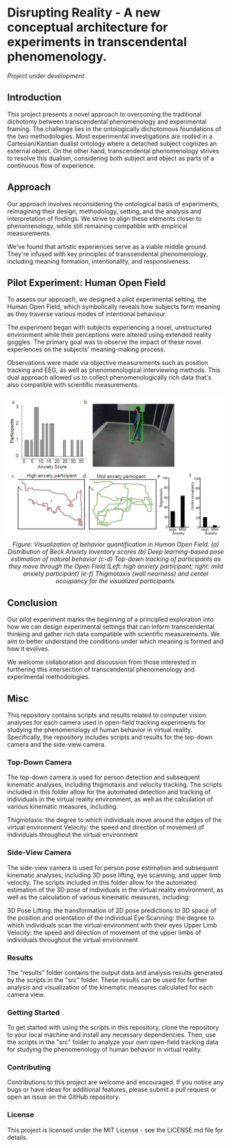 # Disrupting Reality - A new conceptual architecture for experiments in transcendental phenomenology.
*Project under development*

## Introduction

This project presents a novel approach to overcoming the traditional dichotomy between transcendental phenomenology and experimental framing. The challenge lies in the ontologically dichotomous foundations of the two methodologies. Most experimental investigations are rooted in a Cartesian/Kantian dualist ontology where a detached subject cognizes an external object. On the other hand, transcendental phenomenology strives to resolve this dualism, considering both subject and object as parts of a continuous flow of experience.

## Approach

Our approach involves reconsidering the ontological basis of experiments, reimagining their design, methodology, setting, and the analysis and interpretation of findings. We strive to align these elements closer to phenomenology, while still remaining compatible with empirical measurements.

We've found that artistic experiences serve as a viable middle ground. They're infused with key principles of transcendental phenomenology, including meaning formation, intentionality, and responsiveness.

## Pilot Experiment: Human Open Field

To assess our approach, we designed a pilot experimental setting, the Human Open Field, which symbolically reveals how subjects form meaning as they traverse various modes of intentional behaviour.

The experiment began with subjects experiencing a novel, unstructured environment while their perceptions were altered using extended reality goggles. The primary goal was to observe the impact of these novel experiences on the subjects' meaning-making process.

Observations were made via objective measurements such as position tracking and EEG, as well as phenomenological interviewing methods. This dual approach allowed us to collect phenomenologically rich data that's also compatible with scientific measurements.


<p align="center">
  <img src="results/cv4vr.png" alt="Visualization behavior quantification in human open field">
  <br>
  <em>Figure: Visualization of behavior quantification in Human Open Field. (a) Distribution of Beck Anxiety Inventory scores (b) Deep learning-based pose estimation of natural behavior (c-d) Top-down tracking of participants as they move through the Open Field (Left: high anxiety participant; right: mild anxiety participant) (e-f) Thigmotaxis (wall nearness) and center occupancy for the visualized participants.</em>
</p>

<!-- 
![Visualization behavior quantification in human open field](results/cv4vr.png)
(a) Distribution of Beck Anxiety Inventory scores
(b) Deep learning-based pose estimation of natural behavior
(c-d) Top-down tracking of participants as they move through the Open Field (Left: high anxiety participant; right: mild anxiety participant)
(e-f) Thigmotaxis (wall nearness) and center occupancy for the visualized participants. -->

## Conclusion

Our pilot experiment marks the beginning of a principled exploration into how we can design experimental settings that can inform transcendental thinking and gather rich data compatible with scientific measurements. We aim to better understand the conditions under which meaning is formed and how it evolves.

We welcome collaboration and discussion from those interested in furthering this intersection of transcendental phenomenology and experimental methodologies.

## Misc
This repository contains scripts and results related to computer vision analyses for each camera used in open-field tracking experiments for studying the phenomenology of human behavior in virtual reality. Specifically, the repository includes scripts and results for the top-down camera and the side-view camera.

### Top-Down Camera
The top-down camera is used for person detection and subsequent kinematic analyses, including thigmotaxis and velocity tracking. The scripts included in this folder allow for the automated detection and tracking of individuals in the virtual reality environment, as well as the calculation of various kinematic measures, including:

Thigmotaxis: the degree to which individuals move around the edges of the virtual environment
Velocity: the speed and direction of movement of individuals throughout the virtual environment

### Side-View Camera
The side-view camera is used for person pose estimation and subsequent kinematic analyses, including 3D pose lifting, eye scanning, and upper limb velocity. The scripts included in this folder allow for the automated estimation of the 3D pose of individuals in the virtual reality environment, as well as the calculation of various kinematic measures, including:

3D Pose Lifting: the transformation of 2D pose predictions to 3D space of the position and orientation of the individual
Eye Scanning: the degree to which individuals scan the virtual environment with their eyes
Upper Limb Velocity: the speed and direction of movement of the upper limbs of individuals throughout the virtual environment

### Results
The "results" folder contains the output data and analysis results generated by the scripts in the "src" folder. These results can be used for further analysis and visualization of the kinematic measures calculated for each camera view.

### Getting Started
To get started with using the scripts in this repository, clone the repository to your local machine and install any necessary dependencies. Then, use the scripts in the "src" folder to analyze your own open-field tracking data for studying the phenomenology of human behavior in virtual reality.

### Contributing
Contributions to this project are welcome and encouraged. If you notice any bugs or have ideas for additional features, please submit a pull request or open an issue on the GitHub repository.

### License
This project is licensed under the MIT License - see the LICENSE.md file for details.
